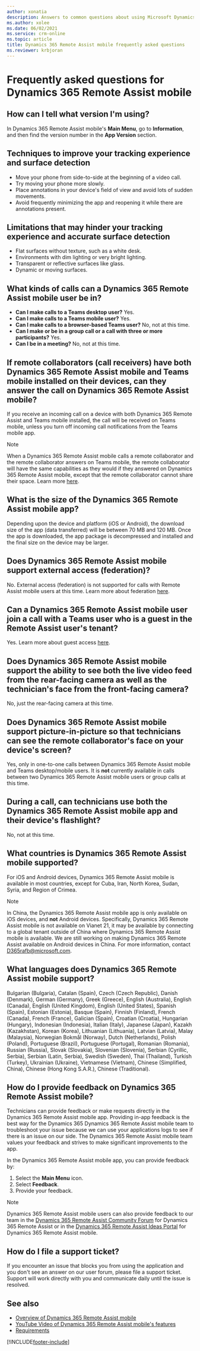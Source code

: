 ```yaml
---
author: xonatia
description: Answers to common questions about using Microsoft Dynamics 365 Remote Assist mobile.
ms.author: xolee
ms.date: 06/02/2021
ms.service: crm-online
ms.topic: article
title: Dynamics 365 Remote Assist mobile frequently asked questions
ms.reviewer: krbjoran
---
```


# Frequently asked questions for Dynamics 365 Remote Assist mobile

## How can I tell what version I'm using?

In Dynamics 365 Remote Assist mobile's **Main Menu**, go to **Information**, and then find the version number in the **App Version** section.

## Techniques to improve your tracking experience and surface detection

- Move your phone from side-to-side at the beginning of a video call.
- Try moving your phone more slowly.
- Place annotations in your device's field of view and avoid lots of sudden movements.
- Avoid frequently minimizing the app and reopening it while there are annotations present.

## Limitations that may hinder your tracking experience and accurate surface detection

- Flat surfaces without texture, such as a white desk.
- Environments with dim lighting or very bright lighting.
- Transparent or reflective surfaces like glass.
- Dynamic or moving surfaces.

## What kinds of calls can a Dynamics 365 Remote Assist mobile user be in?

- **Can I make calls to a Teams desktop user?** Yes.
- **Can I make calls to a Teams mobile user?** Yes.
- **Can I make calls to a browser-based Teams user?** No, not at this time.
- **Can I make or be in a group call or a call with three or more participants?** Yes.
- **Can I be in a meeting?** No, not at this time.

## If remote collaborators (call receivers) have both Dynamics 365 Remote Assist mobile and Teams mobile installed on their devices, can they answer the call on Dynamics 365 Remote Assist mobile? 

 If you receive an incoming call on a device with both Dynamics 365 Remote Assist and Teams mobile installed, the call will be received on Teams mobile, unless you turn off incoming call notifications from the Teams mobile app.

> [!NOTE] 
> When a Dynamics 365 Remote Assist mobile calls a remote collaborator and the remote collaborator answers on Teams mobile, the remote collaborator will have the same capabilities as they would if they answered on Dynamics 365 Remote Assist mobile, except that the remote collaborator cannot share their space. Learn more [here](./making-calls-on-remote-assist-mobile.md).

## What is the size of the Dynamics 365 Remote Assist mobile app?

Depending upon the device and platform (iOS or Android), the download size of the app (data transferred) will be between 70 MB and 120 MB. Once the app is downloaded, the app package is decompressed and installed and the final size on the device may be larger.

## Does Dynamics 365 Remote Assist mobile support external access (federation)? 

No. External access (federation) is not supported for calls with Remote Assist mobile users at this time. Learn more about federation [here](../multi-tenant-deployment.md).

## Can a Dynamics 365 Remote Assist mobile user join a call with a Teams user who is a guest in the Remote Assist user's tenant? 

Yes. Learn more about guest access [here](../multi-tenant-deployment.md).

## Does Dynamics 365 Remote Assist mobile support the ability to see both the live video feed from the rear-facing camera as well as the technician's face from the front-facing camera?

No, just the rear-facing camera at this time.

## Does Dynamics 365 Remote Assist mobile support picture-in-picture so that technicians can see the remote collaborator's face on your device's screen? 

Yes, only in one-to-one calls between Dynamics 365 Remote Assist mobile and Teams desktop/mobile users. It is **not** currently available in calls between two Dynamics 365 Remote Assist mobile users or group calls at this time. 

## During a call, can technicians use both the Dynamics 365 Remote Assist mobile app and their device's flashlight?

No, not at this time.

## What countries is Dynamics 365 Remote Assist mobile supported?

For iOS and Android devices, Dynamics 365 Remote Assist mobile is available in most countries, except for Cuba, Iran, North Korea, Sudan, Syria, and Region of Crimea. 

> [!Note]
> In China, the Dynamics 365 Remote Assist mobile app is only available on iOS devices, and **not** Android devices. Specifically, Dynamics 365 Remote Assist mobile is not available on Vianet 21, it may be available by connecting to a global tenant outside of China where Dynamics 365 Remote Assist mobile is available. We are still working on making Dynamics 365 Remote Assist available on Android devices in China. For more information, contact D365rafb@microsoft.com. 

## What languages does Dynamics 365 Remote Assist mobile support?

Bulgarian (Bulgaria), Catalan (Spain), Czech (Czech Republic), Danish (Denmark), German (Germany), Greek (Greece), English (Australia), English (Canada), English (United Kingdom), English (United States), Spanish (Spain), Estonian (Estonia), Basque (Spain), Finnish (Finland), French (Canada), French (France), Galician (Spain), Croatian (Croatia), Hungarian (Hungary), Indonesian (Indonesia), Italian (Italy), Japanese (Japan), Kazakh (Kazakhstan), Korean (Korea), Lithuanian (Lithuania), Latvian (Latvia), Malay (Malaysia), Norwegian Bokmål (Norway), Dutch (Netherlands), Polish (Poland), Portuguese (Brazil), Portuguese (Portugal), Romanian (Romania), Russian (Russia), Slovak (Slovakia), Slovenian (Slovenia), Serbian (Cyrillic, Serbia), Serbian (Latin, Serbia), Swedish (Sweden), Thai (Thailand), Turkish (Turkey), Ukrainian (Ukraine), Vietnamese (Vietnam), Chinese (Simplified, China), Chinese (Hong Kong S.A.R.), Chinese (Traditional).

## How do I provide feedback on Dynamics 365 Remote Assist mobile?

Technicians can provide feedback or make requests directly in the Dynamics 365 Remote Assist mobile app. Providing in-app feedback is the best way for the Dynamics 365 Dynamics 365 Remote Assist mobile team to troubleshoot your issue because we can use your applications logs to see if there is an issue on our side. The Dynamics 365 Remote Assist mobile team values your feedback and strives to make significant improvements to the app.

In the Dynamics 365 Remote Assist mobile app, you can provide feedback by:

1. Select the **Main Menu** icon.
2. Select **Feedback**.
3. Provide your feedback.

>[!Note]
> Dynamics 365 Remote Assist mobile users can also provide feedback to our team in the [Dynamics 365 Remote Assist Community Forum](https://community.dynamics.com/365/remoteassist) for Dynamics 365 Remote Assist or in the [Dynamics 365 Remote Assist Ideas Portal](https://experience.dynamics.com/ideas/categories/list/?category=81a97e52-9c54-e911-a963-000d3a4f33c1&forum=4323c621-52bc-e811-a975-000d3a1bec70) for Dynamics 365 Remote Assist mobile.

## How do I file a support ticket?
If you encounter an issue that blocks you from using the application and you don't see an answer on our user forum, please file a support ticket. Support will work directly with you and communicate daily until the issue is resolved.

## See also

- [Overview of Dynamics 365 Remote Assist mobile](./remote-assist-mobile-overview.md)
- [YouTube Video of Dynamics 365 Remote Assist mobile's features](https://www.youtube.com/watch?v=DQJWsCDNpb4)
- [Requirements](../requirements.md)


[!INCLUDE[footer-include](../../includes/footer-banner.md)]
